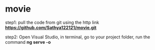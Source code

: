 # movie

step1: pull the code from git using the http link **https://github.com/Sathya122121/movie.git**

step2: Open Visual Studio, in terminal, go to your project folder, run the command **ng serve -o**

